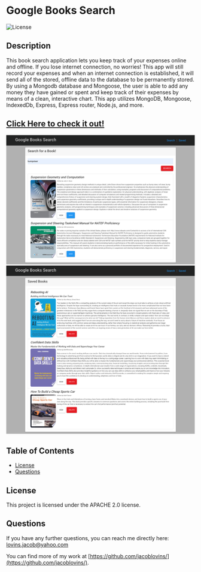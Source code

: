 # Google Books Search
      
    
![License](https://img.shields.io/badge/License-APACHE%202.0-blue.svg)

## Description

This book search application lets you keep track of your expenses online and offline. If you lose internet connection, no worries! This app will still record your expenses and when an internet connection is established, it will send all of the stored, offline data to the database to be permanently stored. By using a Mongodb database and Mongoose, the user is able to add any money they have gained or spent and keep track of their expenses by means of a clean, interactive chart. This app utilizes MongoDB, Mongoose, IndexedDb, Express, Express router, Node.js, and more.

## [Click Here to check it out!](https://young-woodland-55260.herokuapp.com/)


​![Google Books Search](images/googleBooksSearch.png)
​![Google Books Search](images/googleBooksSaved.png)




## Table of Contents

* [License](#license)
* [Questions](#questions)



## License

This project is licensed under the APACHE 2.0 license.



## Questions

If you have any further questions, you can reach me directly here: lovins.jacob@yahoo.com

You can find more of my work at [https://github.com/jacoblovins/](https://github.com/jacoblovins/).